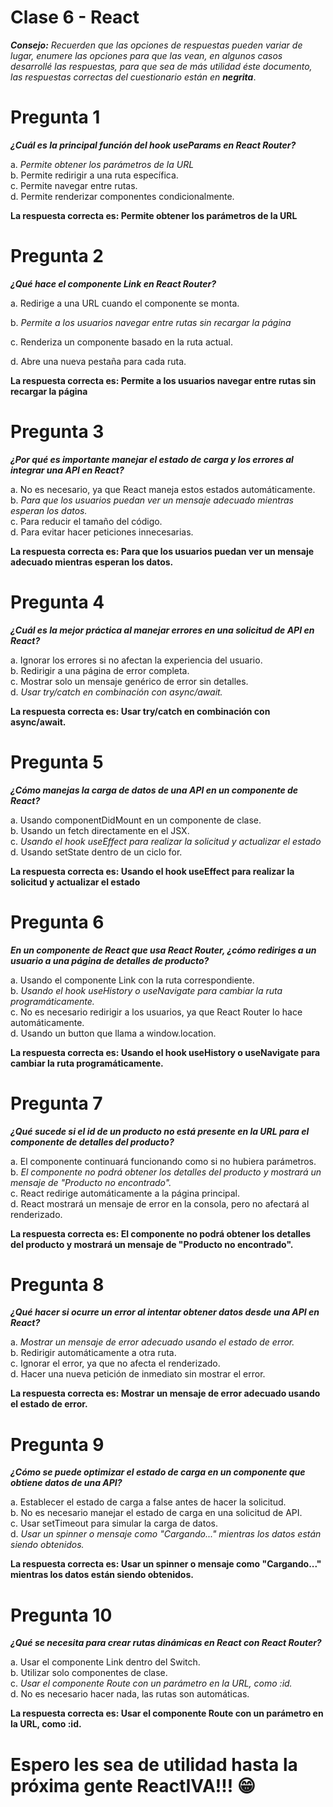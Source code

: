 # Clase 6 - React

***Consejo:***  *Recuerden que las opciones de respuestas pueden variar de lugar, enumere las opciones para que las vean, en algunos casos desarrollé las respuestas, para que sea de más utilidad éste documento, las respuestas correctas del cuestionario están en*  ***negrita***.

# Pregunta 1

***¿Cuál es la principal función del hook useParams en React Router?***

a. *Permite obtener los parámetros de la URL*  
b. Permite redirigir a una ruta específica.  
c. Permite navegar entre rutas.   
d. Permite renderizar componentes condicionalmente.  

**La respuesta correcta es: Permite obtener los parámetros de la URL**

# Pregunta 2

***¿Qué hace el componente Link en React Router?***

a. Redirige a una URL cuando el componente se monta.

b. *Permite a los usuarios navegar entre rutas sin recargar la página*

c. Renderiza un componente basado en la ruta actual.

d. Abre una nueva pestaña para cada ruta.


**La respuesta correcta es: Permite a los usuarios navegar entre rutas sin recargar la página**

# Pregunta 3

***¿Por qué es importante manejar el estado de carga y los errores al integrar una API en React?***

a. No es necesario, ya que React maneja estos estados automáticamente.  
b. *Para que los usuarios puedan ver un mensaje adecuado mientras esperan los datos.*   
c. Para reducir el tamaño del código.  
d. Para evitar hacer peticiones innecesarias.  

**La respuesta correcta es: Para que los usuarios puedan ver un mensaje adecuado mientras esperan los datos.**

# Pregunta 4

***¿Cuál es la mejor práctica al manejar errores en una solicitud de API en React?***

a. Ignorar los errores si no afectan la experiencia del usuario.  
b. Redirigir a una página de error completa.  
c. Mostrar solo un mensaje genérico de error sin detalles.  
d. *Usar try/catch en combinación con async/await.*    

**La respuesta correcta es: Usar try/catch en combinación con async/await.**

# Pregunta 5

***¿Cómo manejas la carga de datos de una API en un componente de React?***

a. Usando componentDidMount en un componente de clase.  
b. Usando un fetch directamente en el JSX.  
c. *Usando el hook useEffect para realizar la solicitud y actualizar el estado*   
d. Usando setState dentro de un ciclo for.  

**La respuesta correcta es: Usando el hook useEffect para realizar la solicitud y actualizar el estado**

# Pregunta 6

***En un componente de React que usa React Router, ¿cómo rediriges a un usuario a una página de detalles de producto?***

a. Usando el componente Link con la ruta correspondiente.  
b. *Usando el hook useHistory o useNavigate para cambiar la ruta programáticamente.*  
c. No es necesario redirigir a los usuarios, ya que React Router lo hace automáticamente.  
d. Usando un button que llama a window.location.  

**La respuesta correcta es: Usando el hook useHistory o useNavigate para cambiar la ruta programáticamente.**

# Pregunta 7

***¿Qué sucede si el id de un producto no está presente en la URL para el componente de detalles del producto?***

a. El componente continuará funcionando como si no hubiera parámetros.  
b. *El componente no podrá obtener los detalles del producto y mostrará un mensaje de "Producto no encontrado".*    
c. React redirige automáticamente a la página principal.  
d. React mostrará un mensaje de error en la consola, pero no afectará al renderizado.  

**La respuesta correcta es: El componente no podrá obtener los detalles del producto y mostrará un mensaje de "Producto no encontrado".**

# Pregunta 8

***¿Qué hacer si ocurre un error al intentar obtener datos desde una API en React?***

a. *Mostrar un mensaje de error adecuado usando el estado de error.*   
b. Redirigir automáticamente a otra ruta.  
c. Ignorar el error, ya que no afecta el renderizado.  
d. Hacer una nueva petición de inmediato sin mostrar el error.  

**La respuesta correcta es: Mostrar un mensaje de error adecuado usando el estado de error.**

# Pregunta 9

***¿Cómo se puede optimizar el estado de carga en un componente que obtiene datos de una API?***

a. Establecer el estado de carga a false antes de hacer la solicitud.  
b. No es necesario manejar el estado de carga en una solicitud de API.  
c. Usar setTimeout para simular la carga de datos.  
d. *Usar un spinner o mensaje como "Cargando..." mientras los datos están siendo obtenidos.*  

**La respuesta correcta es: Usar un spinner o mensaje como "Cargando..." mientras los datos están siendo obtenidos.**

# Pregunta 10

***¿Qué se necesita para crear rutas dinámicas en React con React Router?***

a. Usar el componente Link dentro del Switch.  
b. Utilizar solo componentes de clase.  
c. *Usar el componente Route con un parámetro en la URL, como :id.*   
d. No es necesario hacer nada, las rutas son automáticas.  

**La respuesta correcta es: Usar el componente Route con un parámetro en la URL, como :id.**

# Espero les sea de utilidad hasta la próxima gente ReactIVA!!! 😁